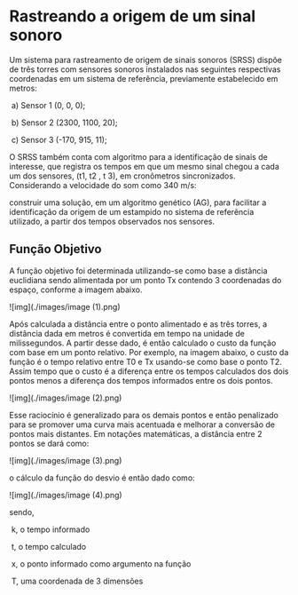 # Rastreando a origem de um sinal sonoro 

Um sistema para rastreamento de origem de sinais sonoros (SRSS) dispõe de três torres com sensores sonoros instalados nas seguintes respectivas coordenadas em um sistema de referência, previamente estabelecido em metros: 

​	a) Sensor 1 (0, 0, 0);

​	b) Sensor 2 (2300, 1100, 20);

​	c) Sensor 3 (-170, 915, 11); 

O SRSS também conta com algoritmo para a identificação de sinais de interesse, que registra os tempos em que um mesmo sinal chegou a cada um dos sensores, (t1, t2 , t 3), em cronômetros sincronizados. Considerando a velocidade do som como 340 m/s: 

construir uma solução, em um algoritmo genético (AG), para facilitar a identificação da origem de  um  estampido  no  sistema  de  referência  utilizado,  a  partir  dos  tempos  observados  nos sensores. 



## Função Objetivo

A função objetivo foi determinada utilizando-se como base a distância euclidiana sendo alimentada por um ponto Tx contendo 3 coordenadas do espaço, conforme a imagem abaixo.

![img](./images/image (1).png)

Após calculada a distância entre o ponto alimentado e as três torres, a distância dada em metros é convertida em tempo na unidade de milissegundos. A partir desse dado, é então calculado o custo da função com base em um ponto relativo. Por exemplo, na imagem abaixo, o custo da função é o tempo relativo entre T0 e Tx usando-se como base o ponto T2. Assim tempo que o custo é a diferença entre os tempos calculados dos dois pontos menos a diferença dos tempos informados entre os dois pontos.

![img](./images/image (2).png)

Esse raciocínio é generalizado para os demais pontos e então penalizado para se promover uma curva mais acentuada e melhorar a conversão de pontos mais distantes. Em notações matemáticas, a distância entre 2 pontos se dará como:

![img](./images/image (3).png)

o cálculo da função do desvio é então dado como:

![img](./images/image (4).png)

sendo,

​     k, o tempo informado

​     t, o tempo calculado

​     x, o ponto informado como argumento na função

​     T, uma coordenada de 3 dimensões
